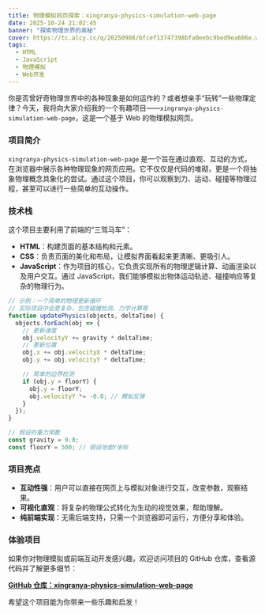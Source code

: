 ```yaml
---
title: 物理模拟网页探索：xingranya-physics-simulation-web-page
date: 2025-10-24 21:02:45
banner: "探索物理世界的奥秘"
cover: https://tc.alcy.cc/q/20250908/bfcef13747398bfa0eebc9bed9ea606e.webp
tags:
  - HTML
  - JavaScript
  - 物理模拟
  - Web开发
---
```


你是否曾好奇物理世界中的各种现象是如何运作的？或者想亲手“玩转”一些物理定律？今天，我将向大家介绍我的一个有趣项目——`xingranya-physics-simulation-web-page`，这是一个基于 Web 的物理模拟网页。

### 项目简介

`xingranya-physics-simulation-web-page` 是一个旨在通过直观、互动的方式，在浏览器中展示各种物理现象的网页应用。它不仅仅是代码的堆砌，更是一个将抽象物理概念具象化的尝试。通过这个项目，你可以观察到力、运动、碰撞等物理过程，甚至可以进行一些简单的互动操作。

### 技术栈

这个项目主要利用了前端的“三驾马车”：
*   **HTML**：构建页面的基本结构和元素。
*   **CSS**：负责页面的美化和布局，让模拟界面看起来更清晰、更吸引人。
*   **JavaScript**：作为项目的核心，它负责实现所有的物理逻辑计算、动画渲染以及用户交互。通过 JavaScript，我们能够模拟出物体运动轨迹、碰撞响应等复杂的物理行为。

```javascript
// 示例：一个简单的物理更新循环
// 实际项目中会更复杂，包含碰撞检测、力学计算等
function updatePhysics(objects, deltaTime) {
  objects.forEach(obj => {
    // 更新速度
    obj.velocityY += gravity * deltaTime;
    // 更新位置
    obj.x += obj.velocityX * deltaTime;
    obj.y += obj.velocityY * deltaTime;

    // 简单的边界检测
    if (obj.y > floorY) {
      obj.y = floorY;
      obj.velocityY *= -0.8; // 模拟反弹
    }
  });
}

// 假设的重力常数
const gravity = 9.8;
const floorY = 500; // 假设地面Y坐标
```

### 项目亮点

*   **互动性强**：用户可以直接在网页上与模拟对象进行交互，改变参数，观察结果。
*   **可视化直观**：将复杂的物理公式转化为生动的视觉效果，帮助理解。
*   **纯前端实现**：无需后端支持，只需一个浏览器即可运行，方便分享和体验。

### 体验项目

如果你对物理模拟或前端互动开发感兴趣，欢迎访问项目的 GitHub 仓库，查看源代码并了解更多细节：

[**GitHub 仓库：xingranya-physics-simulation-web-page**](https://github.com/xingranya/xingranya-physics-simulation-web-page)

希望这个项目能为你带来一些乐趣和启发！
